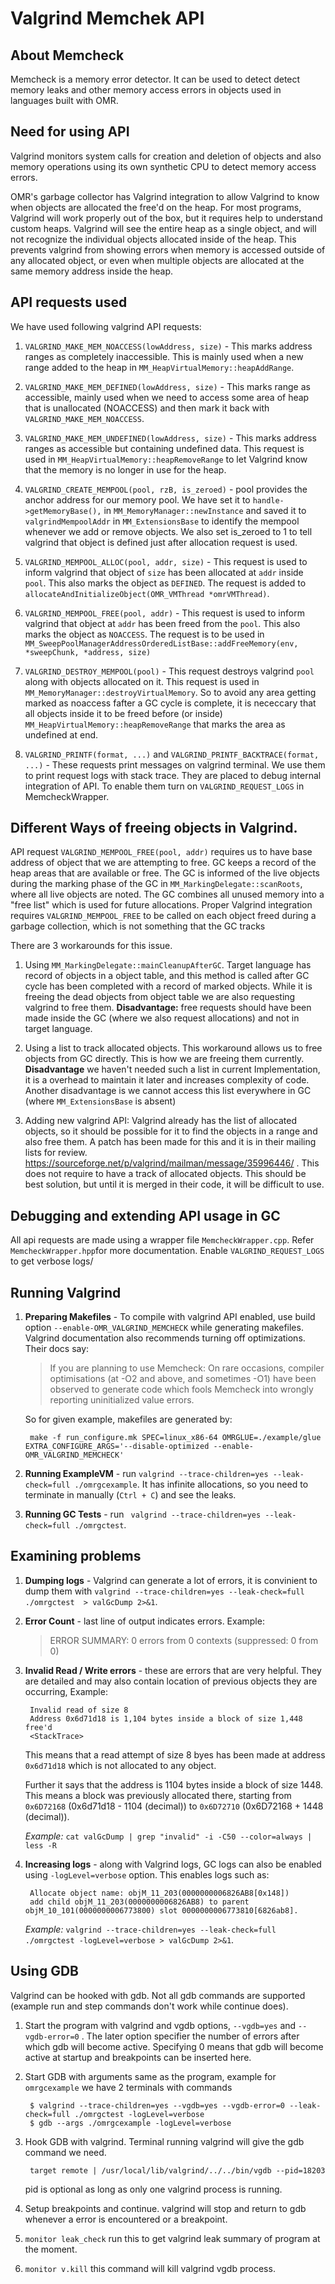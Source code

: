 <!--
Copyright IBM Corp. and others 2017

This program and the accompanying materials are made available under
the terms of the Eclipse Public License 2.0 which accompanies this
distribution and is available at https://www.eclipse.org/legal/epl-2.0/
or the Apache License, Version 2.0 which accompanies this distribution
and is available at https://www.apache.org/licenses/LICENSE-2.0.

This Source Code may also be made available under the following Secondary
Licenses when the conditions for such availability set forth in the
Eclipse Public License, v. 2.0 are satisfied: GNU General Public License,
version 2 with the GNU Classpath Exception [1] and GNU General Public
License, version 2 with the OpenJDK Assembly Exception [2].

[1] https://www.gnu.org/software/classpath/license.html
[2] https://openjdk.org/legal/assembly-exception.html

SPDX-License-Identifier: EPL-2.0 OR Apache-2.0
-->

# Valgrind Memchek API

## About Memcheck
Memcheck is a memory error detector. It can be used to detect detect memory leaks and other memory access errors in objects used in languages built with OMR.

## Need for using API
Valgrind monitors system calls for creation and deletion of objects and also memory operations using its own synthetic CPU to detect memory access errors. 

OMR's garbage collector has Valgrind integration to allow Valgrind to know when objects are allocated the free'd on the heap. For most programs, Valgrind will work properly out of the box, but it requires help to understand custom heaps. Valgrind will see the entire heap as a single object, and will not recognize the individual objects allocated inside of the heap. This prevents valgrind from showing errors when memory is accessed outside of any allocated object, or even when multiple objects are allocated at the same memory address inside the heap.

## API requests used
We have used following valgrind API requests:

1.  `VALGRIND_MAKE_MEM_NOACCESS(lowAddress, size)` - This marks address ranges as completely inaccessible. This is mainly used when a new range added to the heap in `MM_HeapVirtualMemory::heapAddRange`.

2. `VALGRIND_MAKE_MEM_DEFINED(lowAddress, size)` - This marks range as accessible, mainly used when we need to access some area of heap that is unallocated (NOACCESS) and then mark it back with `VALGRIND_MAKE_MEM_NOACCESS`.

3. `VALGRIND_MAKE_MEM_UNDEFINED(lowAddress, size)` - This marks address ranges as accessible but containing undefined data. This request is used in `MM_HeapVirtualMemory::heapRemoveRange` to let Valgrind know that the memory is no longer in use for the heap.

4. `VALGRIND_CREATE_MEMPOOL(pool, rzB, is_zeroed)` - pool provides the anchor address for our memory pool. We have set it to  `handle->getMemoryBase(),` in `MM_MemoryManager::newInstance` and saved it to `valgrindMempoolAddr` in `MM_ExtensionsBase` to identify the mempool whenever we add or remove objects. We also set is_zeroed to 1 to tell valgrind that object is defined just after allocation request is used.

5. `VALGRIND_MEMPOOL_ALLOC(pool, addr, size)` - This request is used to inform valgrind that object of `size` has been allocated at `addr` inside `pool`.  This also marks the object as `DEFINED`. The request is added to `allocateAndInitializeObject(OMR_VMThread *omrVMThread)`.

6. `VALGRIND_MEMPOOL_FREE(pool, addr)` - This request is used to inform valgrind that object at `addr` has been freed from the `pool`.  This also marks the object as `NOACCESS`. The request is to be used in `MM_SweepPoolManagerAddressOrderedListBase::addFreeMemory(env, *sweepChunk, *address, size)`

7. `VALGRIND_DESTROY_MEMPOOL(pool)` - This request destroys valgrind `pool` along with objects allocated on it. This request is used in `MM_MemoryManager::destroyVirtualMemory`. So to avoid any area getting marked as noaccess fafter a GC cycle is complete, it is nececcary that all objects inside it to be freed before (or inside) `MM_HeapVirtualMemory::heapRemoveRange` that marks the area as undefined at end.

8. `VALGRIND_PRINTF(format, ...)` and `VALGRIND_PRINTF_BACKTRACE(format, ...)` - These requests print messages on valgrind terminal. We use them to  print request logs with stack trace. They are placed to debug internal integration of API. To enable them turn on `VALGRIND_REQUEST_LOGS` in MemcheckWrapper.

## Different Ways of freeing objects in Valgrind.

API request `VALGRIND_MEMPOOL_FREE(pool, addr)` requires us to have base address of object that we are attempting to free. GC keeps a record of the heap areas that are available or free. The GC is informed of the live objects during the marking phase of the GC in `MM_MarkingDelegate::scanRoots`, where all live objects are noted. The GC combines all unused memory into a "free list" which is used for future allocations. Proper Valgrind integration requires `VALGRIND_MEMPOOL_FREE` to be called on each object freed during a garbage collection, which is not something that the GC tracks

There are 3 workarounds for this issue.

1. Using `MM_MarkingDelegate::mainCleanupAfterGC`. Target language has record of objects in a object table, and this method is called after GC cycle has been completed with a record of marked objects. While it is freeing the dead objects from object table we are also requesting valgrind to free them. **Disadvantage:** free requests should have been made inside the GC (where we also request allocations) and not in target language.
 
 2. Using a list to track allocated objects. This workaround allows us to free objects from GC directly. This is how we are freeing them currently. **Disadvantage** we haven't needed such a list in current Implementation, it is a overhead to maintain it later and increases complexity of code. Another disadvantage is we cannot access this list everywhere in GC (where `MM_ExtensionsBase` is absent)

 3. Adding new valgrind API: Valgrind already has the list of allocated objects, so it should be possible for it to find the objects in a range and also free them. A patch has been made for this and it is in their mailing lists for review. https://sourceforge.net/p/valgrind/mailman/message/35996446/ . This does not require to have a track of allocated objects. This should be best solution, but until it is merged in their code, it will be difficult to use.

## Debugging and extending API usage in GC

All api requests are made using a wrapper file `MemcheckWrapper.cpp`. Refer `MemcheckWrapper.hpp`for more documentation. Enable `VALGRIND_REQUEST_LOGS` to get verbose logs/

## Running Valgrind

1. **Preparing Makefiles** - To compile with valgrind API enabled, use build option  `--enable-OMR_VALGRIND_MEMCHECK` while generating makefiles. Valgrind documentation also recommends turning off optimizations. Their docs say:
    > If you are planning to use Memcheck: On rare occasions, compiler optimisations (at -O2 and above, and sometimes -O1) have been observed to generate code which fools Memcheck into wrongly reporting uninitialized value errors.

    So for given example, makefiles are generated by: 
    
        make -f run_configure.mk SPEC=linux_x86-64 OMRGLUE=./example/glue EXTRA_CONFIGURE_ARGS='--disable-optimized --enable-OMR_VALGRIND_MEMCHECK'

2. **Running ExampleVM** - run `valgrind --trace-children=yes --leak-check=full ./omrgcexample`. It has infinite allocations, so you need to terminate in manually (`Ctrl + C`) and see the leaks.

3. **Running GC Tests** - run ` valgrind --trace-children=yes --leak-check=full ./omrgctest`.

## Examining problems

1. **Dumping logs** - Valgrind can generate a lot of errors, it is convinient to dump them with `valgrind --trace-children=yes --leak-check=full ./omrgctest  > valGcDump 2>&1`.

2. **Error Count** - last line of output indicates errors. Example:  
    > ERROR SUMMARY: 0 errors from 0 contexts (suppressed: 0 from 0)

3. **Invalid Read / Write errors** - these are errors that are very helpful. They are detailed and may also contain location of previous objects they are occurring, Example:
       
        Invalid read of size 8
        Address 0x6d71d18 is 1,104 bytes inside a block of size 1,448 free'd  
        <StackTrace>
    This means that a read attempt of size 8 byes has been made at address `0x6d71d18` which is not allocated to any object.
    
    Further it says that the address is 1104 bytes inside a block of size 1448. This means a block was previously allocated there, starting from `0x6D72168` (0x6d71d18 - 1104 (decimal)) to `0x6D72710` (0x6D72168 + 1448 (decimal)).

    *Example:* `cat valGcDump | grep "invalid" -i -C50 --color=always | less -R`

4. **Increasing logs** - along with Valgrind logs, GC logs can also be enabled using `-logLevel=verbose` option. This enables logs such as:

        Allocate object name: objM_11_203(0000000006826AB8[0x148])
	    add child objM_11_203(0000000006826AB8) to parent objM_10_101(0000000006773800) slot 0000000006773810[6826ab8].

    *Example:* `valgrind --trace-children=yes --leak-check=full ./omrgctest -logLevel=verbose > valGcDump 2>&1`.

## Using GDB

Valgrind can be hooked with gdb. Not all gdb commands are supported (example run and step commands don't work while continue does).

1. Start the program with valgrind and vgdb options, `--vgdb=yes` and `--vgdb-error=0` . The later option specifier the number of errors after which gdb will become active. Specifying 0 means that gdb will become active at startup and breakpoints can be inserted here.

2. Start GDB with arguments same as the program, example for `omrgcexample` we have 2 terminals with commands

        $ valgrind --trace-children=yes --vgdb=yes --vgdb-error=0 --leak-check=full ./omrgctest -logLevel=verbose
        $ gdb --args ./omrgcexample -logLevel=verbose

3. Hook GDB with valgrind. Terminal running valgrind will give the gdb command we need.
    
        target remote | /usr/local/lib/valgrind/../../bin/vgdb --pid=18203
    pid is optional as long as only one valgrind process is running.

4. Setup breakpoints and continue. valgrind will stop and return to gdb whenever a error is encountered or a breakpoint.

5. `monitor leak_check` run this to get valgrind leak summary of program at the moment.

6. `monitor v.kill` this command will kill valgrind vgdb process.

